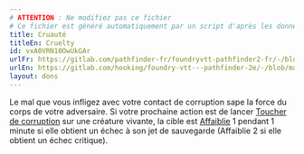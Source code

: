 ```yaml
---
# ATTENTION : Ne modifiez pas ce fichier
# Ce fichier est généré automatiquement par un script d'après les données du module Foundry VTT officiel et de sa traduction
title: Cruauté
titleEn: Cruelty
id: vxA0VRN10OwUkGAr
urlFr: https://gitlab.com/pathfinder-fr/foundryvtt-pathfinder2-fr/-/blob/master/data/feats/vxA0VRN10OwUkGAr.htm
urlEn: https://gitlab.com/hooking/foundry-vtt---pathfinder-2e/-/blob/master/packs/data/feats.db/cruelty.json
layout: dons
---
```

Le mal que vous infligez avec votre contact de corruption sape la force du corps de votre adversaire. Si votre prochaine action est de lancer [Toucher de corruption](../sorts/toucher-de-corruption.html) sur une créature vivante, la cible est [Affaiblie](../conditions/affaibli.html) 1 pendant 1 minute si elle obtient un échec à son jet de sauvegarde (Affaiblie 2 si elle obtient un échec critique).
